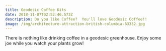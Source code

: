 ```yaml
---
title: Geodesic Coffee Kits
date: 2018-11-07T02:52:46.573Z
description: Do you like Coffee?  You'll love Geodesic Coffee!!
image: /img/architecture-attraction-british-columbia-63332.jpg
---
```

There is nothing like drinking coffee in a geodesic greenhouse.  Enjoy some joe while you watch your plants grow!
